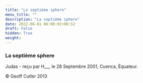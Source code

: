```yaml
---
title: "La septième sphere"
menu_title: ""
description: "La septième sphere"
date: 2022-06-01 06:00:01+00:52
draft: False
hidden: True
weight:
---
```

### La septième sphere

Judas - reçu par H___  le 28 Septembre 2001, Cuenca, Équateur.



© Geoff Cutler 2013